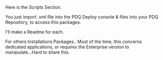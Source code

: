 Here is the Scripts Section.

You just import .xml file into the PDQ Deploy console & files into your PDQ Repository, to access this packages.

I'll make a Readme for each.

For others Installations Packages.. Most of the time, this concerns dedicated applications, or requires the Enterprise version to manipulate...Hard to share this.

